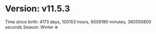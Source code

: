 # Version: v11.5.3
Time since birth: 4173 days, 100153 hours, 6009180 minutes, 360550800 seconds
Season: Winter ❄️
